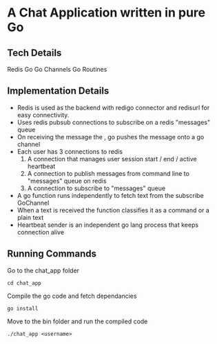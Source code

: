 # A Chat Application written in pure Go

## Tech Details
Redis
Go
Go Channels
Go Routines

## Implementation Details
- Redis is used as the backend with redigo connector and redisurl for easy connectivity.
- Uses redis pubsub connections to subscribe on a redis "messages" queue
- On receiving the message the , go pushes the message onto a go channel
- Each user has 3 connections to redis
    1. A connection that manages user session start / end / active heartbeat
    2. A connection to publish messages from command line to "messages" queue on redis
    3. A connection to subscribe to "messages" queue
- A go function runs independently to fetch text from the subscribe GoChannel
- When a text is received the function classifies it as a command or a plain text
- Heartbeat sender is an independent go lang process that keeps connection alive

## Running Commands

Go to the chat_app folder
```
cd chat_app
```

Compile the go code and fetch dependancies
```
go install
```

Move to the bin folder and run the compiled code
```
./chat_app <username>
```
